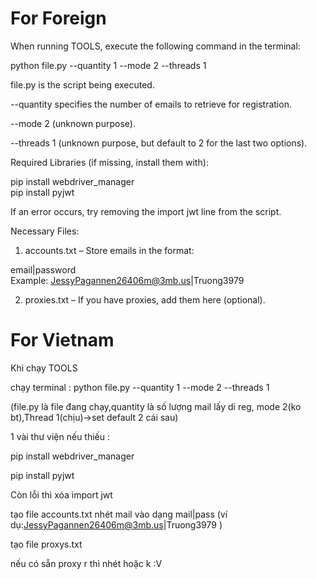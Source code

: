 <h1>For Foreign</h1>

When running TOOLS, execute the following command in the terminal:

python file.py --quantity 1 --mode 2 --threads 1

file.py is the script being executed.

--quantity specifies the number of emails to retrieve for registration.

--mode 2 (unknown purpose).

--threads 1 (unknown purpose, but default to 2 for the last two options).


Required Libraries (if missing, install them with):

pip install webdriver_manager  
pip install pyjwt

If an error occurs, try removing the import jwt line from the script.

Necessary Files:

1. accounts.txt – Store emails in the format:

email|password  
Example: JessyPagannen26406m@3mb.us|Truong3979


2. proxies.txt – If you have proxies, add them here (optional).






<h1>For Vietnam</h1>
Khi chạy TOOLS

chạy terminal : python file.py --quantity 1 --mode 2 --threads 1

(file.py là file đang chạy,quantity là số lượng mail lấy di reg, mode 2(ko bt),Thread 1(chịu)->set default 2 cái sau)



1 vài thư viện nếu thiếu :

pip install webdriver_manager

pip install pyjwt





Còn lỗi thì xóa import jwt





tạo file accounts.txt nhét mail vào dạng mail|pass (ví dụ:JessyPagannen26406m@3mb.us|Truong3979 )

tạo file proxys.txt

nếu có sẵn proxy r thì nhét hoặc k :V
